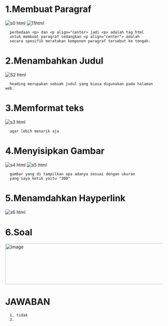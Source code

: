 # 1.Membuat Paragraf
![s0 html](https://github.com/user-attachments/assets/5f43090e-2d34-467d-b5eb-d831b3046cce)
![11html](https://github.com/user-attachments/assets/124370c8-9657-40bc-9be7-72eaaaa1e2cd)
 
      perbedaan <p> dan <p align="center> jadi <p> adalah tag html 
      untuk membuat paragraf sedangkan <p align="center"> adalah 
      secara spesifik meratakan komponen paragraf tersebut ke tengah.
# 2.Menambahkan Judul
![S2 html](https://github.com/user-attachments/assets/57de36c9-85f8-4769-b699-4e9c802ffed9)

      heading merupakan sebuah judul yang biasa digunakan pada halaman web.
# 3.Memformat teks
![s3 html](https://github.com/user-attachments/assets/131323bc-43a5-4585-aaab-39f442352193)

      agar lebih menarik aja
# 4.Menyisipkan Gambar
![s4 html](https://github.com/user-attachments/assets/de597b8b-54cc-4848-92c1-6d301bb1d5a8)
![s5 html](https://github.com/user-attachments/assets/ec346697-5bee-46f1-9079-75bdb08ae440)

      gambar yang di tampilkan apa adanya sesuai dengan ukuran
      yang saya ketik yaitu "300"
# 5.Menamdahkan Hayperlink
![s6 html](https://github.com/user-attachments/assets/0dff2aa4-12d2-4fc0-8d04-b31486f12015)
# 6.Soal
<img width="621" height="130" alt="image" src="https://github.com/user-attachments/assets/d31d0726-f6ed-46d4-a01c-42e82f154411" />

# JAWABAN
      1. tidak
      2.
